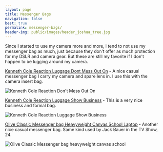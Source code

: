 ```yaml
---
layout: page
title: Messenger Bags
navigation: false
best: true
permalink: messenger-bags/
header-img: public/images/header_joshua_tree.jpg
---
```


Since I started to use my camera more and more, I tend to not use my messenger bag as much, just because they don't offer as much protection for my DSLR and camera gear. But these are still my favorite if I don't happen to be lugging around my camera.

[Kenneth Cole Reaction Luggage Dont Mess Out On](http://www.amazon.com/gp/product/B0041O4GCE/ref=as_li_ss_tl?ie=UTF8&amp;tag=sunpech-20&amp;linkCode=as2&amp;camp=1789&amp;creative=390957&amp;creativeASIN=B0041O4GCE) - A nice casual messenger bag I carry my camera and spare lens in. I use this with the camera insert bag.

![Kenneth Cole Reaction Don't Mess Out On](http://2.bp.blogspot.com/-fMdPW2OCSjM/U-P22nPz4cI/AAAAAAABwDE/eIkfak1Hpq4/s600/2014-08-07+at+14-48-05.jpg)

[Kenneth Cole Reaction Luggage Show Business](http://www.amazon.com/gp/product/B0041O4G7Y/ref=as_li_ss_tl?ie=UTF8&amp;tag=sunpech-20&amp;linkCode=as2&amp;camp=1789&amp;creative=390957&amp;creativeASIN=B0041O4G7Y) - This is a very nice business and formal bag.

![Kenneth Cole Reaction Luggage Show Business](http://1.bp.blogspot.com/-11ITwYb3xRI/U-P26_6TsjI/AAAAAAABwDM/EKe7rLkMYCE/s600/2014-08-07+at+14-46-27.jpg)

[Olive Classic Messenger bag Heavyweight Canvas School Laptop](http://www.amazon.com/gp/product/B001F4OKYM/ref=as_li_ss_tl?ie=UTF8&amp;tag=sunpech-20&amp;linkCode=as2&amp;camp=1789&amp;creative=390957&amp;creativeASIN=B001F4OKYM) - Another nice casual messenger bag. Same kind used by Jack Bauer in the TV Show, 24.

![Olive Classic Messenger bag heavyweight canvas school](http://1.bp.blogspot.com/-GKKdadHpG30/U-P2-jLdpDI/AAAAAAABwDU/llEHQP0feTI/s600/2014-08-07+at+14-43-26.jpg)
